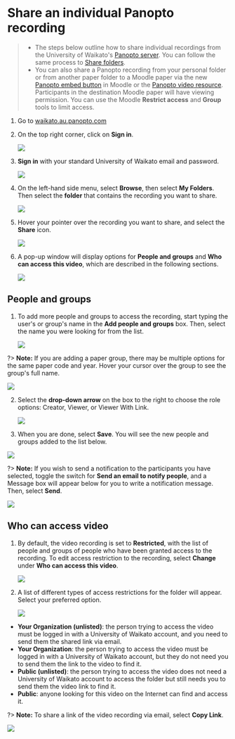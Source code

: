 # Share an individual Panopto recording

> - The steps below outline how to share individual recordings from the University of Waikato's <a href="https://waikato.au.panopto.com/Panopto/Pages/Home.aspx" target="_blank">Panopto server</a>. You can follow the same process to [Share folders](share-folders.md).
> - You can also share a Panopto recording from your personal folder or from another paper folder to a Moodle paper via the new [Panopto embed button](the-panopto-embed-button.md) in Moodle or the [Panopto video resource](add-panopto-video-resource-in-moodle.md). Participants in the destination Moodle paper will have viewing permission. You can use the Moodle **Restrict access** and **Group** tools to limit access.

1. Go to [waikato.au.panopto.com](https://waikato.au.panopto.com)
   
2. On the top right corner, click on **Sign in**.
   
   ![](images/signin-button-panopto-homepage.webp)

3. **Sign in** with your standard University of Waikato email and password.
   
   ![](images/students-panopto-microsoftsignin-n.jpg)

4. On the left-hand side menu, select **Browse**, then select **My Folders**. Then select the **folder** that contains the recording you want to share.

    ![](images/staff-panopto-browse-myfolder.png)

6. Hover your pointer over the recording you want to share, and select the **Share** icon.

    ![](images/panopto-share-recording.png)

8. A pop-up window will display options for **People and groups** and **Who can access this video**, which are described in the following sections.

    ![](images/staff-panopto-share-individual-recording-pop-up-window.webp)
   

 ## People and groups

 1. To add more people and groups to access the recording, start typing the user's or group's name in the **Add people and groups** box. Then, select the name you were looking for from the list.

     ![](images/staff-panopto-share-folder-add-people-groups-box.webp)

?> **Note:** If you are adding a paper group, there may be multiple options for the same paper code and year. Hover your cursor over the group to see the group's full name.

![](images/staff-panopto-share-folder-paper-groups-name.webp)

2. Select the **drop-down arrow** on the box to the right to choose the role options: Creator, Viewer, or Viewer With Link.

   ![](images/staff-panopto-share-folder-role-option.webp)

 3. When you are done, select **Save**. You will see the new people and groups added to the list below.

   ![](images/staff-panopto-share-folder-select-save.webp)

?> **Note:** If you wish to send a notification to the participants you have selected, toggle the switch for **Send an email to notify people**, and a Message box will appear below for you to write a notification message. Then, select **Send**.

![](images/staff-panopto-share-folder-notify-message.webp)


## Who can access video

1. By default, the video recording is set to **Restricted**, with the list of people and groups of people who have been granted access to the recording. To edit access restriction to the recording, select **Change** under **Who can access this video**.

   ![](images/staff-panopto-share-individual-recording-change-access-restriction.webp)

2. A list of different types of access restrictions for the folder will appear. Select your preferred option.

   ![](images/staff-panopto-share-individual-recording-access-options.webp)

* **Your Organization (unlisted)**: the person trying to access the video must be logged in with a University of Waikato account, and you need to send them the shared link via email.
* **Your Organization**: the person trying to access the video must be logged in with a University of Waikato account, but they do not need you to send them the link to the video to find it.
* **Public (unlisted)**: the person trying to access the video does not need a University of Waikato account to access the folder but still needs you to send them the video link to find it.
* **Public**: anyone looking for this video on the Internet can find and access it.

?> **Note:** To share a link of the video recording via email, select **Copy Link**.

 ![](images/staff-panopto-share-individual-recording-copy-link.webp)
   
